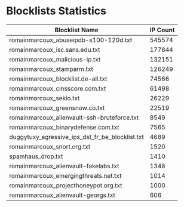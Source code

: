 # Blocklists Statistics
| Blocklist Name | IP Count |
|----|----|
| romainmarcoux_abuseipdb-s100-120d.txt | 545574 |
| romainmarcoux_isc.sans.edu.txt | 177844 |
| romainmarcoux_malicious-ip.txt | 132151 |
| romainmarcoux_stamparm.txt | 126249 |
| romainmarcoux_blocklist.de-all.txt | 74566 |
| romainmarcoux_cinsscore.com.txt | 61498 |
| romainmarcoux_sekio.txt | 26229 |
| romainmarcoux_greensnow.co.txt | 22519 |
| romainmarcoux_alienvault-ssh-bruteforce.txt | 8549 |
| romainmarcoux_binarydefense.com.txt | 7565 |
| duggytuxy_agressive_ips_dst_fr_be_blocklist.txt | 4689 |
| romainmarcoux_snort.org.txt | 1520 |
| spamhaus_drop.txt | 1410 |
| romainmarcoux_alienvault-fakelabs.txt | 1348 |
| romainmarcoux_emergingthreats.net.txt | 1014 |
| romainmarcoux_projecthoneypot.org.txt | 1000 |
| romainmarcoux_alienvault-georgs.txt | 606 |
